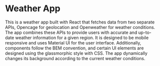 # Weather App
 This is a weather app built with React that fetches data from two separate APIs, Opencage for geolocation and Openweather for weather conditions. The app combines these APIs to provide users with accurate and up-to-date weather information for a given region. It is designed to be mobile responsive and uses Material UI for the user interface. Additionally, components follow the BEM convention, and certain UI elements are designed using the glassmorphic style with CSS. The app dynamically changes its background according to the current weather conditions.
